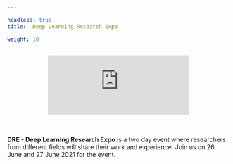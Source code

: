 ```yaml
---

headless: true
title:  Deep Learning Research Expo

weight: 10
---
```


<style>
  .center {
  align-items: center;
  display: flex;
  justify-content: center;
  }
</style>

<div class='center'>
  <iframe src="https://free.timeanddate.com/countdown/i7ukd1l7/n1863/cf100/cm0/cu4/ct0/cs0/ca0/co0/cr0/ss0/cac000/cpc000/pcfff/tc66c/fs225/szw320/szh135/iso2021-06-26T12:00:00" allowtransparency="true" frameborder="0" width="320" height="135"></iframe>
</div>
<br/><br/>

**DRE - Deep Learning Research Expo** is a two day event where researchers from different fields will share their work and experience. Join us on 26 June and 27 June 2021 for the event.
